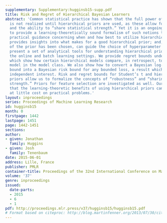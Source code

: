 ```yaml
---
supplementary: Supplementary:hugginsb15-supp.pdf
title: Risk and Regret of Hierarchical Bayesian Learners
abstract: 'Common statistical practice has shown that the full power of Bayesian methods
  is not realized until hierarchical priors are used, as these allow for greater “robustness”
  and the ability to “share statistical strength.” Yet it is an ongoing challenge
  to provide a learning-theoretically sound formalism of such notions that: offers
  practical guidance concerning when and how best to utilize hierarchical models;
  provides insights into what makes for a good hierarchical prior; and, when the form
  of the prior has been chosen, can guide the choice of hyperparameter settings. We
  present a set of analytical tools for understanding hierarchical priors in both
  the online and batch learning settings. We provide regret bounds under log-loss,
  which show how certain hierarchical models compare, in retrospect, to the best single
  model in the model class. We also show how to convert a Bayesian log-loss regret
  bound into a Bayesian risk bound for any bounded loss, a result which may be of
  independent interest. Risk and regret bounds for Student’s t and hierarchical Gaussian
  priors allow us to formalize the concepts of “robustness” and “sharing statistical
  strength.” Priors for feature selection are investigated as well. Our results suggest
  that the learning-theoretic benefits of using hierarchical priors can often come
  at little cost on practical problems.'
layout: inproceedings
series: Proceedings of Machine Learning Research
id: hugginsb15
month: 0
firstpage: 1442
lastpage: 1451
page: 1442-1451
sections: 
author:
- given: Jonathan
  family: Huggins
- given: Josh
  family: Tenenbaum
date: 2015-06-01
address: Lille, France
publisher: PMLR
container-title: Proceedings of the 32nd International Conference on Machine Learning
volume: '37'
genre: inproceedings
issued:
  date-parts:
  - 2015
  - 6
  - 1
pdf: http://proceedings.mlr.press/v37/hugginsb15/hugginsb15.pdf
# Format based on citeproc: http://blog.martinfenner.org/2013/07/30/citeproc-yaml-for-bibliographies/
---
```

